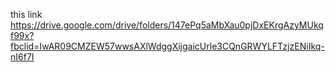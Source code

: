 this link
https://drive.google.com/drive/folders/147ePq5aMbXau0pjDxEKrgAzyMUkqf99x?fbclid=IwAR09CMZEW57wwsAXlWdggXijgaicUrle3CQnGRWYLFTzjzENiIkq-nI6f7I
